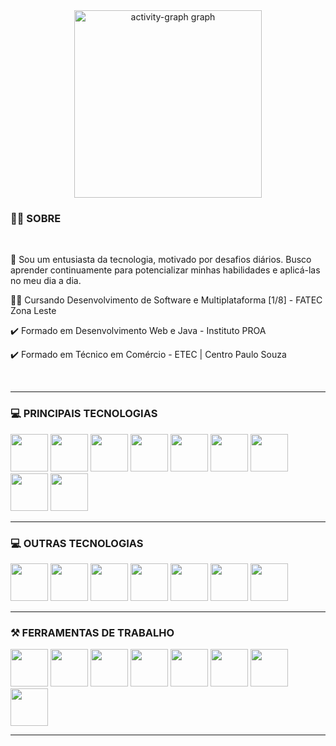 

<div align="center">
  <img src="https://github-readme-activity-graph.vercel.app/graph?username=TechAbraao&radius=16&theme=react&area=true&order=5" height="300" alt="activity-graph graph"  />
</div>

<div>
  <h3>👨‍💻 SOBRE </h3>
  <br>
  <p>💬 Sou um entusiasta da tecnologia, motivado por desafios diários. Busco aprender continuamente para potencializar minhas habilidades e aplicá-las no meu dia a dia.</p>
  <p>👨‍🎓 Cursando Desenvolvimento de Software e Multiplataforma [1/8] - FATEC Zona Leste</p>
  <p>✔️ Formado em Desenvolvimento Web e Java - Instituto PROA</p>
  <p>✔️ Formado em Técnico em Comércio - ETEC | Centro Paulo Souza</p>
  <br>
  <hr> 
  <h3>💻 PRINCIPAIS TECNOLOGIAS </h3>
  <img width="60" src="https://cdn.jsdelivr.net/gh/devicons/devicon@latest/icons/java/java-original.svg" />   
  <img width="60" src="https://cdn.jsdelivr.net/gh/devicons/devicon@latest/icons/kotlin/kotlin-original.svg" />
  <img width="60" src="https://cdn.jsdelivr.net/gh/devicons/devicon@latest/icons/react/react-original.svg" />
  <img width="60" src="https://cdn.jsdelivr.net/gh/devicons/devicon@latest/icons/javascript/javascript-original.svg" />
  <img width="60" src="https://cdn.jsdelivr.net/gh/devicons/devicon@latest/icons/typescript/typescript-original.svg" /> 
  <img width="60" src="https://cdn.jsdelivr.net/gh/devicons/devicon@latest/icons/tailwindcss/tailwindcss-original.svg" /> 
  <img width="60" src="https://cdn.jsdelivr.net/gh/devicons/devicon@latest/icons/html5/html5-original.svg" />
  <img width="60" src="https://cdn.jsdelivr.net/gh/devicons/devicon@latest/icons/css3/css3-original.svg" /> 
  <img width="60" src="https://cdn.jsdelivr.net/gh/devicons/devicon@latest/icons/json/json-original.svg" />    
  <hr> 
  <h3>💻 OUTRAS TECNOLOGIAS </h3>   
  <img width="60" src="https://cdn.jsdelivr.net/gh/devicons/devicon@latest/icons/mysql/mysql-original.svg" />
  <img width="60" src="https://cdn.jsdelivr.net/gh/devicons/devicon@latest/icons/angular/angular-original.svg" />   
  <img width="60" src="https://cdn.jsdelivr.net/gh/devicons/devicon@latest/icons/c/c-original.svg" />    
  <img width="60" src="https://cdn.jsdelivr.net/gh/devicons/devicon@latest/icons/cplusplus/cplusplus-original.svg" />    
  <img width="60" src="https://cdn.jsdelivr.net/gh/devicons/devicon@latest/icons/spring/spring-original.svg" />  
  <img width="60" src="https://cdn.jsdelivr.net/gh/devicons/devicon@latest/icons/postgresql/postgresql-original.svg" />   
  <img width="60" src="https://cdn.jsdelivr.net/gh/devicons/devicon@latest/icons/python/python-original.svg" />     
  <hr> 
  <h3>⚒️ FERRAMENTAS DE TRABALHO </h3> 
  <img width="60" src="https://cdn.jsdelivr.net/gh/devicons/devicon@latest/icons/intellij/intellij-original.svg" /> 
  <img width="60" src="https://cdn.jsdelivr.net/gh/devicons/devicon@latest/icons/vscode/vscode-original.svg" />
  <img width="60" src="https://cdn.jsdelivr.net/gh/devicons/devicon@latest/icons/pycharm/pycharm-original.svg" />
  <img width="60" src="https://cdn.jsdelivr.net/gh/devicons/devicon@latest/icons/figma/figma-original.svg" />
  <img width="60" src="https://cdn.jsdelivr.net/gh/devicons/devicon@latest/icons/trello/trello-original.svg" />
  <img width="60" src="https://cdn.jsdelivr.net/gh/devicons/devicon@latest/icons/notion/notion-original.svg" />
  <img width="60" src="https://cdn.jsdelivr.net/gh/devicons/devicon@latest/icons/github/github-original.svg" />
  <img width="60" src="https://cdn.jsdelivr.net/gh/devicons/devicon@latest/icons/git/git-original.svg" />      
  <hr> 
</div>

          
          
